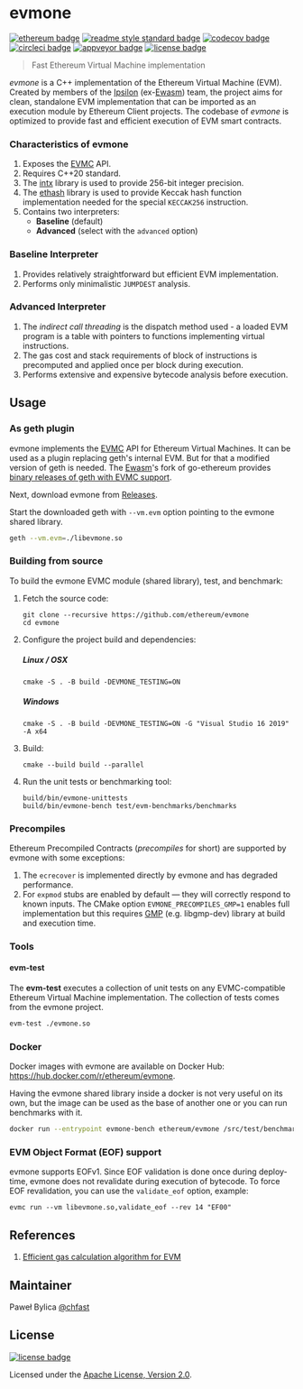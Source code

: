 # evmone

[![ethereum badge]][ethereum]
[![readme style standard badge]][standard readme]
[![codecov badge]][codecov]
[![circleci badge]][circleci]
[![appveyor badge]][appveyor]
[![license badge]][Apache License, Version 2.0]

> Fast Ethereum Virtual Machine implementation

_evmone_ is a C++ implementation of the Ethereum Virtual Machine (EVM). 
Created by members of the [Ipsilon] (ex-[Ewasm]) team, the project aims for clean, standalone EVM implementation 
that can be imported as an execution module by Ethereum Client projects. 
The codebase of _evmone_ is optimized to provide fast and efficient execution of EVM smart contracts.

### Characteristics of evmone

1. Exposes the [EVMC] API.
2. Requires C++20 standard.
3. The [intx] library is used to provide 256-bit integer precision.
4. The [ethash] library is used to provide Keccak hash function implementation
   needed for the special `KECCAK256` instruction.
5. Contains two interpreters: 
   - **Baseline** (default)
   - **Advanced** (select with the `advanced` option)

### Baseline Interpreter

1. Provides relatively straightforward but efficient EVM implementation.
2. Performs only minimalistic `JUMPDEST` analysis.

### Advanced Interpreter

1. The _indirect call threading_ is the dispatch method used -
   a loaded EVM program is a table with pointers to functions implementing virtual instructions.
2. The gas cost and stack requirements of block of instructions is precomputed 
   and applied once per block during execution.
3. Performs extensive and expensive bytecode analysis before execution.


## Usage

### As geth plugin

evmone implements the [EVMC] API for Ethereum Virtual Machines.
It can be used as a plugin replacing geth's internal EVM. But for that a modified
version of geth is needed. The [Ewasm]'s fork
of go-ethereum provides [binary releases of geth with EVMC support](https://github.com/ewasm/go-ethereum/releases).

Next, download evmone from [Releases].

Start the downloaded geth with `--vm.evm` option pointing to the evmone shared library.

```bash
geth --vm.evm=./libevmone.so
```

### Building from source

To build the evmone EVMC module (shared library), test, and benchmark:

1. Fetch the source code:
   ```
   git clone --recursive https://github.com/ethereum/evmone
   cd evmone
   ```

2. Configure the project build and dependencies:
   ##### Linux / OSX
   ```
   cmake -S . -B build -DEVMONE_TESTING=ON
   ```

   ##### Windows
   ```
   cmake -S . -B build -DEVMONE_TESTING=ON -G "Visual Studio 16 2019" -A x64
   ```
   
3. Build:
   ```
   cmake --build build --parallel
   ```


4. Run the unit tests or benchmarking tool:
   ```
   build/bin/evmone-unittests
   build/bin/evmone-bench test/evm-benchmarks/benchmarks
   ```

### Precompiles

Ethereum Precompiled Contracts (_precompiles_ for short) are supported by evmone with some exceptions:

1. The `ecrecover` is implemented directly by evmone and has degraded performance.
2. For `expmod` stubs are enabled by default — they will correctly respond to known inputs. The CMake option `EVMONE_PRECOMPILES_GMP=1` enables full implementation but this requires [GMP] (e.g. libgmp-dev) library at build and execution time.

### Tools

#### evm-test

The **evm-test** executes a collection of unit tests on 
any EVMC-compatible Ethereum Virtual Machine implementation.
The collection of tests comes from the evmone project.

```bash
evm-test ./evmone.so
```

### Docker

Docker images with evmone are available on Docker Hub:
https://hub.docker.com/r/ethereum/evmone.

Having the evmone shared library inside a docker is not very useful on its own,
but the image can be used as the base of another one or you can run benchmarks 
with it.

```bash
docker run --entrypoint evmone-bench ethereum/evmone /src/test/benchmarks
```

### EVM Object Format (EOF) support

evmone supports EOFv1. Since EOF validation is done once during deploy-time, evmone does not revalidate during execution of bytecode. To force EOF revalidation, you can use the `validate_eof` option, example:

```
evmc run --vm libevmone.so,validate_eof --rev 14 "EF00"
```

## References

1. [Efficient gas calculation algorithm for EVM](docs/efficient_gas_calculation_algorithm.md)

## Maintainer

Paweł Bylica [@chfast]

## License

[![license badge]][Apache License, Version 2.0]

Licensed under the [Apache License, Version 2.0].


[@chfast]: https://github.com/chfast
[appveyor]: https://ci.appveyor.com/project/chfast/evmone/branch/master
[circleci]: https://circleci.com/gh/ethereum/evmone/tree/master
[codecov]: https://codecov.io/gh/ethereum/evmone/
[Apache License, Version 2.0]: LICENSE
[ethereum]: https://ethereum.org
[EVMC]: https://github.com/ethereum/evmc
[Ipsilon]: https://github.com/ipsilon
[Ewasm]: https://github.com/ewasm
[GMP]: https://gmplib.org
[intx]: https://github.com/chfast/intx
[ethash]: https://github.com/chfast/ethash
[Releases]: https://github.com/ethereum/evmone/releases
[standard readme]: https://github.com/RichardLitt/standard-readme
[silkpre]: https://github.com/torquem-ch/silkpre

[appveyor badge]: https://img.shields.io/appveyor/ci/chfast/evmone/master.svg?logo=appveyor
[circleci badge]: https://img.shields.io/circleci/project/github/ethereum/evmone/master.svg?logo=circleci
[codecov badge]: https://img.shields.io/codecov/c/github/ethereum/evmone.svg?logo=codecov
[ethereum badge]: https://img.shields.io/badge/ethereum-EVM-informational.svg?logo=ethereum
[license badge]: https://img.shields.io/github/license/ethereum/evmone.svg?logo=apache
[readme style standard badge]: https://img.shields.io/badge/readme%20style-standard-brightgreen.svg
